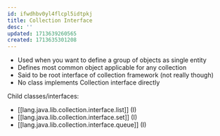 ```yaml
---
id: ifwdhbv0yl4flcpl5idtpkj
title: Collection Interface
desc: ''
updated: 1713639260565
created: 1713635301208
---
```


- Used when you want to define a group of objects as single entity
- Defines most common object applicable for any collection
- Said to be root interface of collection framework (not really though)
- No class implements Collection interface directly

Child classes/interfaces:

- [[lang.java.lib.collection.interface.list]] (I)
- [[lang.java.lib.collection.interface.set]] (I)
- [[lang.java.lib.collection.interface.queue]] (I)
